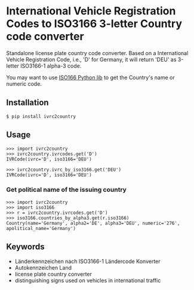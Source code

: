 # International Vehicle Registration Codes to ISO3166 3-letter Country code converter

Standalone license plate country code converter. 
Based on a International Vehicle Registration Code, i.e., 'D' for Germany, it will return 'DEU' 
as 3-letter ISO3166-1 alpha-3 code.


You may want to use [ISO166 Python lib](https://github.com/deactivated/python-iso3166) to get
the Country's name or numeric code.


## Installation


    $ pip install ivrc2country
    
    
## Usage

    >>> import ivrc2country
    >>> ivrc2country.ivrcodes.get('D')
    IVRCode(ivrc='D', iso3166='DEU')
    
    >>> ivrc2country.ivrc_by_iso3166.get('DEU')
    IVRCode(ivrc='D', iso3166='DEU')
    

### Get political name of the issuing country

    >>> import ivrc2country
    >>> import iso3166
    >>> r = ivrc2country.ivrcodes.get('D')
    >>> iso3166.countries_by_alpha3.get(r.iso3166)
    Country(name='Germany', alpha2='DE', alpha3='DEU', numeric='276', apolitical_name='Germany')


## Keywords

* Länderkennzeichen nach ISO3166-1 Ländercode Konverter
* Autokennzeichen Land
* license plate country converter
* distinguishing signs used on vehicles in international traffic
 